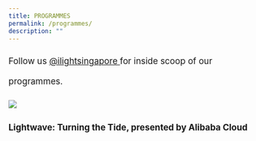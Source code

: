 ```yaml
---
title: PROGRAMMES
permalink: /programmes/
description: ""
---
```

<p style="font-size:17px; line-height:40px">Follow us <a target="_blank" href="https://www.instagram.com/ilightsingapore">@ilightsingapore </a> for inside scoop of our programmes.</p>

<a href="/programmes/lightwave-turning-the-tide"><img src="/images/Programmes/lightwave%20kv%20r2-min.png" align="left"></a>
<br>
<p style="font-size:17px; line-height:40px">
<b>Lightwave: Turning the Tide, presented by Alibaba Cloud</b>
</p>